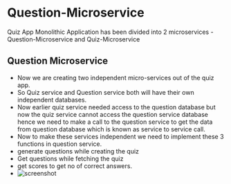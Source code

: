 # Question-Microservice
Quiz App Monolithic Application has been divided into 2 microservices - Question-Microservice and Quiz-Microservice

## Question Microservice
- Now we are creating two independent micro-services out of the quiz app.
- So Quiz service and Question service both will have their own independent databases.
- Now earlier quiz service needed access to the question database but now the quiz service cannot access the question service database hence we need to make a call to the question service to get the data from question database which is known as service to service call.
- Now to make these services independent we need to implement these 3 functions in question service.
- generate questions while creating the quiz
- Get questions while fetching the quiz
- get scores to get no of correct answers.
- ![screenshot](https://github.com/pranjalisingh1201/Question-Microservice/assets/75729195/2194067f-4377-4c82-a223-0a216c48c325)

